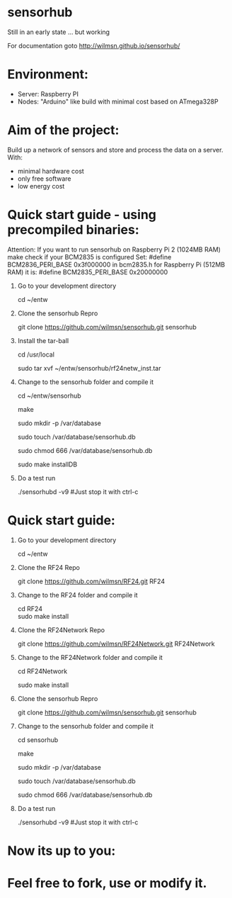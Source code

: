 sensorhub
=========

Still in an early state ... but working

For documentation goto http://wilmsn.github.io/sensorhub/

Environment:
============
- Server: Raspberry PI
- Nodes: "Arduino" like build with minimal cost based on ATmega328P 

Aim of the project:
===================
Build up a network of sensors and store and process the data on a server.
With:
- minimal hardware cost
- only free software
- low energy cost
 
Quick start guide - using precompiled binaries:
===============================================
Attention: If you want to run sensorhub on Raspberry Pi 2 (1024MB RAM)
make check if your BCM2835 is configured
Set:
#define BCM2836_PERI_BASE 0x3f000000
in  bcm2835.h
for Raspberry Pi (512MB RAM) it is:
#define BCM2835_PERI_BASE 0x20000000

1. Go to your development directory

   cd ~/entw

2. Clone the sensorhub Repro

   git clone https://github.com/wilmsn/sensorhub.git sensorhub

3. Install the tar-ball
   
   cd /usr/local

   sudo tar xvf ~/entw/sensorhub/rf24netw_inst.tar

4. Change to the sensorhub folder and compile it

   cd ~/entw/sensorhub

   make

   sudo mkdir -p /var/database

   sudo touch  /var/database/sensorhub.db

   sudo chmod 666  /var/database/sensorhub.db

   sudo make installDB

5. Do a test run

   ./sensorhubd -v9  #Just stop it with ctrl-c

Quick start guide:
=================
1. Go to your development directory

   cd ~/entw

2.  Clone the RF24 Repo  

    git clone https://github.com/wilmsn/RF24.git RF24  

3.  Change to the RF24 folder and compile it    

    cd RF24  
    sudo make install

4. Clone the RF24Network Repo  

    git clone https://github.com/wilmsn/RF24Network.git RF24Network  

5. Change to the RF24Network folder and compile it  

    cd RF24Network  

    sudo make install

6. Clone the sensorhub Repro

   git clone https://github.com/wilmsn/sensorhub.git sensorhub
   
7. Change to the sensorhub folder and compile it  
   
   cd sensorhub

   make

   sudo mkdir -p /var/database

   sudo touch  /var/database/sensorhub.db

   sudo chmod 666  /var/database/sensorhub.db

8. Do a test run
 
   ./sensorhubd -v9  #Just stop it with ctrl-c

Now its up to you:
==================
Feel free to fork, use or modify it.
=======
